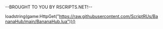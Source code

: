 --BROUGHT TO YOU BY RSCRIPTS.NET!--


loadstring(game:HttpGet("https://raw.githubusercontent.com/ScriptRUs/BananaHub/main/BananaHub.lua"))()
